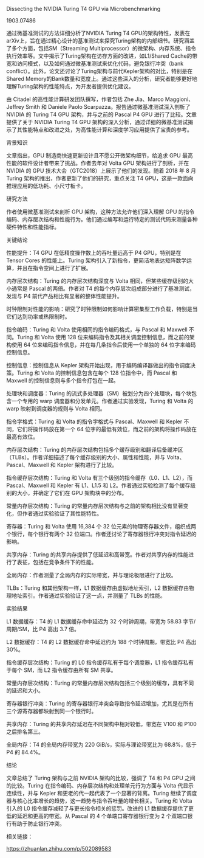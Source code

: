 Dissecting the NVIDIA Turing T4 GPU via Microbenchmarking



1903.07486



通过微基准测试的方法详细分析了NVIDIA Turing T4 GPU的架构特性，发表在arXiv上，旨在通过精心设计的基准测试来探究Turing架构的内部细节。研究涵盖了多个方面，包括SM（Streaming Multiprocessor）的微架构、内存系统、指令执行效率等。文中揭示了Turing架构在访存方面的改进，如L1/Shared Cache的带宽和访问模式，以及如何通过微基准测试来优化代码，避免银行冲突（bank conflict）。此外，论文还讨论了Turing架构与前代Kepler架构的对比，特别是在Shared Memory的Bank数量和宽度上。通过这些深入的分析，研究者能够更好地理解Turing架构的性能特点，为开发者提供优化建议。



由 Citadel 的高性能计算研发团队撰写，作者包括 Zhe Jia、Marco Maggioni、Jeffrey Smith 和 Daniele Paolo Scarpazza。报告通过微基准测试深入剖析了 NVIDIA 的 Turing T4 GPU 架构，并与之前的 Pascal P4 GPU 进行了比较。文章提供了关于 NVIDIA Turing T4 GPU 架构的深入分析，通过详细的微基准测试揭示了其性能特点和改进之处，为高性能计算和深度学习应用提供了宝贵的参考。



背景知识

文章指出，GPU 制造商快速更新设计且不愿公开微架构细节，给追求 GPU 最高性能的软件设计者带来了挑战。作者去年对 Volta GPU 架构进行了剖析，并在 NVIDIA 的 GPU 技术大会（GTC2018）上展示了他们的发现。随着 2018 年 8 月 Turing 架构的推出，作者更新了他们的研究，重点关注 T4 GPU，这是一款面向推理应用的低功耗、小尺寸板卡。



研究方法

作者使用微基准测试来剖析 GPU 架构，这种方法允许他们深入理解 GPU 的指令编码、内存层次结构和性能行为。他们通过编写和运行特定的测试代码来测量各种硬件特性和性能指标。



关键结论

性能提升：T4 GPU 在低精度操作数上的吞吐量远高于 P4 GPU，特别是在 Tensor Cores 的性能上。Turing 架构引入了新指令，更简洁地表达矩阵数学运算，并且在指令空间上进行了扩展。

内存层次结构：Turing 的内存层次结构深度与 Volta 相同，但某些缓存级别的大小通常是 Pascal 的两倍。作者对 T4 的每个内存层次组成部分进行了基准测试，发现与 P4 前代产品相比有显著的整体性能提升。

时钟限制对性能的影响：研究了时钟限制如何影响计算密集型工作负载，特别是当它们达到功率或热限制时。

指令编码：Turing 和 Volta 使用相同的指令编码格式，与 Pascal 和 Maxwell 不同。Turing 和 Volta 使用 128 位来编码指令及其相关调度控制信息，而之前的架构使用 64 位来编码指令信息，并在每几条指令后使用一个单独的 64 位字来编码控制信息。

控制信息：控制信息从 Kepler 架构开始出现，用于编码编译器做出的指令调度决策。Turing 和 Volta 的控制信息包含在每个 128 位指令中，而 Pascal 和 Maxwell 的控制信息则与多个指令打包在一起。

处理块和调度器：Turing 的流式多处理器（SM）被划分为四个处理块，每个块包含一个专用的 warp 调度器和分发单元。作者通过实验发现，Turing 和 Volta 的 warp 映射到调度器的规则与 Volta 相同。

指令字格式：Turing 和 Volta 的指令字格式与 Pascal、Maxwell 和 Kepler 不同，它们将操作码放在第一个 64 位字的最低有效位，而之前的架构将操作码放在最高有效位。

内存层次结构：Turing 的内存层次结构包括多个缓存级别和翻译后备缓冲区（TLBs）。作者详细描述了每个缓存级别的大小、属性和性能，并与 Volta、Pascal、Maxwell 和 Kepler 架构进行了比较。

指令缓存层次结构：Turing 和 Volta 有三个级别的指令缓存（L0、L1、L2），而 Pascal、Maxwell 和 Kepler 有 L1、L1.5 和 L2。作者通过实验检测了每个缓存级别的大小，并确定了它们在 GPU 架构块中的分布。

常量内存层次结构：Turing 的常量内存层次结构与之前的架构相比没有显著变化，但作者通过实验验证了其性能特性。

寄存器：Turing 和 Volta 使用 16,384 个 32 位元素的物理寄存器文件，组织成两个银行，每个银行有两个 32 位端口。作者还讨论了寄存器银行冲突对指令延迟的影响。

共享内存：Turing 的共享内存提供了低延迟和高带宽。作者对共享内存的性能进行了表征，包括在竞争条件下的性能。

全局内存：作者测量了全局内存的实际带宽，并与理论极限进行了比较。

TLBs：Turing 和其他架构一样，L1 数据缓存由虚拟地址索引，L2 数据缓存由物理地址索引。作者通过实验验证了这一点，并测量了 TLBs 的性能。



实验结果

L1 数据缓存：T4 的 L1 数据缓存命中延迟为 32 个时钟周期，带宽为 58.83 字节/周期/SM，比 P4 高出 3.7 倍。

L2 数据缓存：T4 的 L2 数据缓存命中延迟约为 188 个时钟周期，带宽比 P4 高出 30%。

指令缓存层次结构：Turing 的 L0 指令缓存私有于每个调度器，L1 指令缓存私有于每个 SM，而 L2 指令缓存由所有 SM 共享。

常量内存层次结构：Turing 的常量内存层次结构包括三个级别的缓存，具有不同的延迟和大小。

寄存器银行冲突：Turing 的寄存器银行冲突会导致指令延迟增加，尤其是在所有三个源寄存器都映射到同一个银行时。

共享内存：Turing 的共享内存延迟在不同架构中相对较低，带宽在 V100 和 P100 之后排名第三。

全局内存：T4 的全局内存带宽为 220 GiB/s，实际与理论带宽比为 68.8%，低于 P4 的 84.4%。



结论

文章总结了 Turing 架构与之前 NVIDIA 架构的比较，强调了 T4 和 P4 GPU 之间的比较。Turing 在指令编码、内存层次结构和处理单元行为方面与 Volta 代显示连续性，并与 Kepler 和更老的代一起代表了一个显著的背离。Turing 继续了调度器与核心比率增长的趋势，这一趋势与指令吞吐量的增长相关。Turing 和 Volta 引入的 L0 指令缓存减轻了与更长指令相关的惩罚。改进的 L1 数据缓存提供了更低的延迟和更高的带宽。从 Pascal 的 4 个单端口寄存器银行变为 2 个双端口银行有助于防止银行冲突。



相关链接：

https://zhuanlan.zhihu.com/p/502089583
